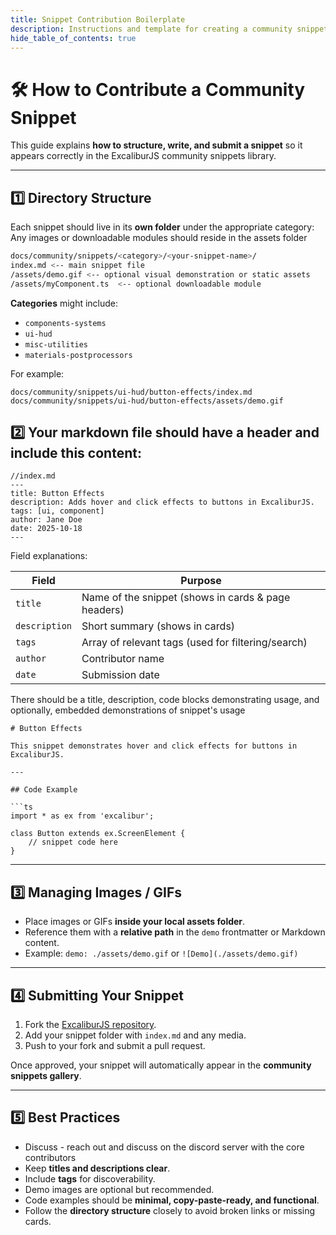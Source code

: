 ```yaml
---
title: Snippet Contribution Boilerplate
description: Instructions and template for creating a community snippet.
hide_table_of_contents: true
---
```


# 🛠️ How to Contribute a Community Snippet

This guide explains **how to structure, write, and submit a snippet** so it appears correctly in the ExcaliburJS community snippets library.

---

## 1️⃣ Directory Structure

Each snippet should live in its **own folder** under the appropriate category:
Any images or downloadable modules should reside in the assets folder

```bash
docs/community/snippets/<category>/<your-snippet-name>/
index.md <-- main snippet file
/assets/demo.gif <-- optional visual demonstration or static assets
/assets/myComponent.ts  <-- optional downloadable module
```

**Categories** might include:

- `components-systems`  
- `ui-hud`  
- `misc-utilities`  
- `materials-postprocessors`  

For example:

```
docs/community/snippets/ui-hud/button-effects/index.md
docs/community/snippets/ui-hud/button-effects/assets/demo.gif
```

## 2️⃣ Your markdown file should have a header and include this content:

```
//index.md
---
title: Button Effects
description: Adds hover and click effects to buttons in ExcaliburJS.
tags: [ui, component]
author: Jane Doe
date: 2025-10-18
---
```

Field explanations:

| Field         | Purpose                                             |
| ------------- | --------------------------------------------------- |
| `title`       | Name of the snippet (shows in cards & page headers) |
| `description` | Short summary (shows in cards)                      |
| `tags`        | Array of relevant tags (used for filtering/search)  |
| `author`      | Contributor name                                    |
| `date`        | Submission date                                     |

There should be a title, description, code blocks demonstrating usage, and optionally, embedded demonstrations of snippet's usage

```
# Button Effects

This snippet demonstrates hover and click effects for buttons in ExcaliburJS.

---

## Code Example

```ts
import * as ex from 'excalibur';

class Button extends ex.ScreenElement {
    // snippet code here
}

```


---

## 3️⃣ Managing Images / GIFs

- Place images or GIFs **inside your local assets folder**.  
- Reference them with a **relative path** in the `demo` frontmatter or Markdown content.  
- Example: `demo: ./assets/demo.gif` or `![Demo](./assets/demo.gif)`  

---

## 4️⃣ Submitting Your Snippet

1. Fork the [ExcaliburJS repository](https://github.com/excaliburjs/Excalibur).  
2. Add your snippet folder with `index.md` and any media.  
3. Push to your fork and submit a pull request.  

Once approved, your snippet will automatically appear in the **community snippets gallery**.

---

## 5️⃣ Best Practices

- Discuss - reach out and discuss on the discord server with the core contributors
- Keep **titles and descriptions clear**.  
- Include **tags** for discoverability.  
- Demo images are optional but recommended.  
- Code examples should be **minimal, copy-paste-ready, and functional**.  
- Follow the **directory structure** closely to avoid broken links or missing cards.
